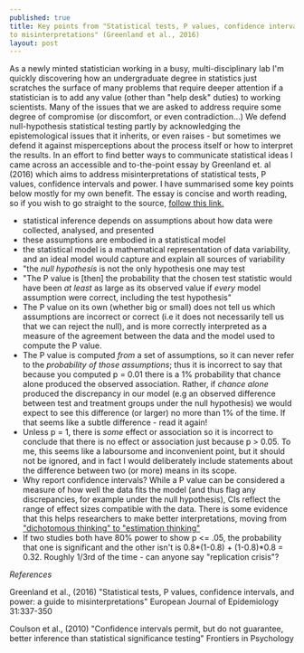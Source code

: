 ```yaml
---
published: true
title: Key points from "Statistical tests, P values, confidence intervals, and power: a guide
to misinterpretations" (Greenland et al., 2016)
layout: post
---
```


As a newly minted statistician working in a busy, multi-disciplinary lab I'm quickly discovering how an undergraduate degree in statistics just scratches the surface of many problems that require deeper attention if a statistician is to add any value (other than "help desk" duties) to working scientists. Many of the issues that we are asked to address require some degree of compromise (or discomfort, or even contradiction...) We defend null-hypothesis statistical testing partly by acknowledging the epistemological issues that it inherits, or even raises - but sometimes we defend it against misperceptions about the process itself or how to interpret the results. In an effort to find better ways to communicate statistical ideas I came across an accessible and to-the-point essay by Greenland et. al (2016) which aims to address misinterpretations of statistical tests, P values, confidence intervals and power. I have summarised some key points below mostly for my own benefit. The essay is concise and worth reading, so if you wish to go straight to the source,
[follow this link.](https://www.ncbi.nlm.nih.gov/pmc/articles/PMC4877414/pdf/10654_2016_Article_149.pdf "down the rabbit hole")

- statistical inference depends on assumptions about how data were collected, analysed, and presented
- these assumptions are embodied in a statistical model
- the statistical model is a mathematical representation of data variability, and an ideal model would capture and explain all sources of variability
- "the *null hypothesis* is not the only hypothesis one may test
- "The P value is [then] the probability that the chosen test statistic would have been *at least* as large as its observed value if *every* model assumption were correct, including the test hypothesis"
- The P value on its own (whether big or small) does not tell us which assumptions are incorrect or correct (i.e it does not necessarily tell us that we can reject the null), and is more correctly interpreted as a measure of the agreement between the data and the model used to compute the P value.
- The P value is computed *from* a set of assumptions, so it can never refer to the *probability of those assumptions*; thus it is incorrect to say that because you computed p = 0.01 there is a 1% probability that chance alone produced the observed association. Rather, if *chance alone* produced the discrepancy in our model (e.g an observed difference between test and treatment groups under the null hypothesis) we would expect to see this difference (or larger) no more than 1% of the time. If that seems like a subtle difference - read it again!
- Unless p = 1, there is *some* effect or association so it is incorrect to conclude that there is no effect or association just because p > 0.05. To me, this seems like a laboursome and inconvenient point, but it should not be ignored, and in fact I would deliberately include statements about the difference between two (or more) means in its scope.
- Why report confidence intervals? While a P value can be considered a measure of how well the data fits the model (and thus flag any discrepancies, for example under the null hypothesis), CIs reflect the range of effect sizes compatible with the data. There is some evidence that this helps researchers to make better interpretations, moving from ["dichotomous thinking" to "estimation thinking"](http://journal.frontiersin.org/article/10.3389/fpsyg.2010.00026/full "free your mind")
- If two studies both have 80% power to show p <= .05, the probability that one is significant and the other isn't is 0.8*(1-0.8) + (1-0.8)*0.8 = 0.32. Roughly 1/3rd of the time - can anyone say "replication crisis"?


*References*

Greenland et al., (2016) "Statistical tests, P values, confidence intervals, and power: a guide
to misinterpretations" European Journal of Epidemiology 31:337-350

Coulson et al., (2010) "Confidence intervals permit, but do not guarantee, better inference than statistical significance testing" Frontiers in Psychology
